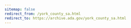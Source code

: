 ```yaml
---
sitemap: false 
redirect_from: /york_county_sa.html 
redirect_to: https://archive.ada.gov/york_county_sa.html 
---
```

